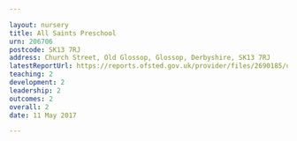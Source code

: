 ```yaml
---

layout: nursery
title: All Saints Preschool
urn: 206706
postcode: SK13 7RJ
address: Church Street, Old Glossop, Glossop, Derbyshire, SK13 7RJ
latestReportUrl: https://reports.ofsted.gov.uk/provider/files/2690185/urn/206706.pdf
teaching: 2
development: 2
leadership: 2
outcomes: 2
overall: 2
date: 11 May 2017

---
```

